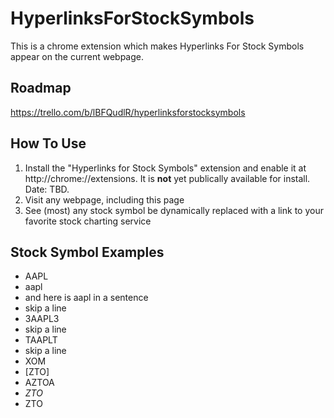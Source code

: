 # HyperlinksForStockSymbols
This is a chrome extension which makes Hyperlinks For Stock Symbols appear on the current webpage.

## Roadmap
https://trello.com/b/lBFQudlR/hyperlinksforstocksymbols

## How To Use
1. Install the "Hyperlinks for Stock Symbols" extension and enable it at http://chrome://extensions. It is **not** yet publically available for install. Date: TBD.
2. Visit any webpage, including this page
3. See (most) any stock symbol be dynamically replaced with a link to your favorite stock charting service

## Stock Symbol Examples
* AAPL
* aapl
* and here is aapl in a sentence
* skip a line
* 3AAPL3
* skip a line
* TAAPLT
* skip a line
* XOM
* [ZTO]
* AZTOA
* _ZTO_
* ZTO

